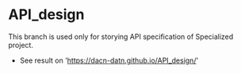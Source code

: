 # API_design
This branch is used only for storying API specification of Specialized project.
- See result on 'https://dacn-datn.github.io/API_design/'
